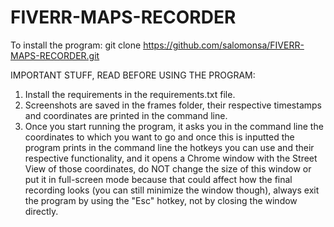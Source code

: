 # FIVERR-MAPS-RECORDER

To install the program: git clone https://github.com/salomonsa/FIVERR-MAPS-RECORDER.git

IMPORTANT STUFF, READ BEFORE USING THE PROGRAM:

1. Install the requirements in the requirements.txt file.
2. Screenshots are saved in the frames folder, their respective timestamps and coordinates are printed in the command line.
3. Once you start running the program, it asks you in the command line the coordinates to which you want to go and once this is inputted the program prints in the command line the hotkeys you can use and their respective functionality, and it opens a Chrome window with the Street View of those coordinates, do NOT change the size of this window or put it in full-screen mode because that could affect how the final recording looks (you can still minimize the window though), always exit the program by using the "Esc" hotkey, not by closing the window directly.

